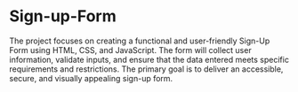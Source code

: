 # Sign-up-Form
The project focuses on creating a functional and user-friendly Sign-Up Form using HTML, CSS, and JavaScript. The form will collect user information, validate inputs, and ensure that the data entered meets specific requirements and restrictions. The primary goal is to deliver an accessible, secure, and visually appealing sign-up form.

